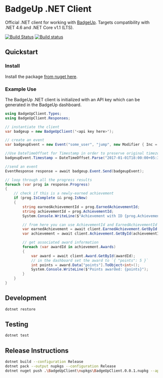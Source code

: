 # BadgeUp .NET Client
Official .NET client for working with [BadgeUp](https://www.badgeup.io/). Targets compatibility with .NET 4.6 and .NET Core v1.1 (LTS).

[![Build Status](https://travis-ci.org/BadgeUp/badgeup-dotnet-client.svg?branch=master)](https://travis-ci.org/BadgeUp/badgeup-dotnet-client)
[![Build status](https://ci.appveyor.com/api/projects/status/ayanietgkkcvjjk8?svg=true)](https://ci.appveyor.com/project/MarkHerhold/badgeup-dotnet-client)

## Quickstart

### Install
Install the package [from nuget here](https://www.nuget.org/packages/BadgeUpClient/).

### Example Use
The BadgeUp .NET client is initialized with an API key which can be generated in the BadgeUp dashboard.
```cs
using BadgeUpClient.Types;
using BadgeUpClient.Responses;

// instantiate the client
var badgeup = new BadgeUpClient('<api key here>');

// create an event
var badgeupEvent = new Event("some_user", "jump", new Modifier { Inc = 1 });

//Use DateTimeOffset for Timestamp in order to preserve original timezone offset
badgeupEvent.Timestamp = DateTimeOffset.Parse("2017-01-01T18:00:00+05:30");

//send an event
EventResponse response = await badgeup.Event.Send(badgeupEvent);

// loop through all the progress results
foreach (var prog in response.Progress)
{
    // check if this is a newly-earned achievement
    if (prog.IsComplete && prog.IsNew)
    {
        string earnedAchievementId = prog.EarnedAchievementId;
        string achievementId = prog.AchievementId;
        System.Console.WriteLine($"Achievement with ID {prog.AchievementId} Earned!");

        // from here you can use AchievementId and EarnedAchievementId to get the original achievement and awards objects
        var earnedAchievement = await client.EarnedAchievement.GetById(earnedAchievementId);
        var achievement = await client.Achievement.GetById(achievementId);

        // get associated award information
        foreach (var awardId in achievement.Awards)
        {
            var award = await client.Award.GetById(awardId);
            // in the dashboard set the award to `{ "points": 5 }`
            int points = award.Data["points"].ToObject<int>();
            System.Console.WriteLine($"Points awarded: {points}");
        }
    }
}
```

## Development
```sh
dotnet restore
```

## Testing
```sh
dotnet test
```

## Release Instructions
```sh
dotnet build --configuration Release
dotnet pack --output nupkgs --configuration Release
dotnet nuget push .\BadgeUpClient\nupkgs\BadgeUpClient.0.0.1.nupkg --api-key <key> --source https://www.nuget.org/api.v2/package
```
